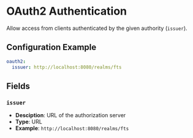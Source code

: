 # OAuth2 Authentication <Badge type="tip" text="All Agents" /> <Badge type="warning" text="Since 5.1" />

Allow access from clients authenticated by the given authority (`issuer`).

## Configuration Example

```yaml
oauth2:
  issuer: http://localhost:8080/realms/fts
```

## Fields

### `issuer` <Badge type="warning" text="Since 5.1" />

* **Desciption**: URL of the authorization server
* **Type**: URL
* **Example**: `http://localhost:8080/realms/fts`
